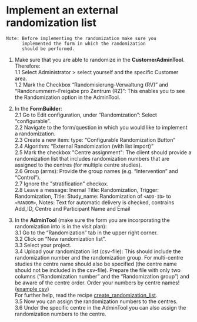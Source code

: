 # Implement an external randomization list
```
Note: Before implementing the randomization make sure you
      implemented the form in which the randomization 
      should be performed.
```

1. Make sure that you are able to randomize in the **CustomerAdminTool**. Therefore:  
    1.1 Select Administrator > select yourself and the specific Customer area.  
    1.2 Mark the Checkbox “Randomisierung-Verwaltung (RV)” and “Randonummern-Freigabe pro Zentrum (RZ)”: This enables you to see the Randomization option in the AdminTool.  
    
 2. In the **FormBuilder**:  
   2.1 Go to Edit configuration, under “Randomization”: Select “configurable”.  
   2.2 Navigate to the form/question in which you would like to implement a randomization.  
   2.3 Create a new item: type: “Configurable Randomization Button”  
   2.4 Algorithm: “External Randomization (with list import)”  
   2.5 Mark the checkbox "Centre assignment": The client should provide a randomization list that includes randomization numbers that are assigned to the centres (for multiple centre studies).  
   2.6 Group (arms): Provide the group names (e.g. “Intervention” and “Control”).  
   2.7 Ignore the "stratification" checkox.  
   2.8 Leave a message: Inernal Title: Randomization, Trigger: Randomization, Title: Study_name: Randomization of ```<ADD-ID>``` to ```<RANDOM>```, Notes: Text for automatic delivery is checked, contrains Add_ID, Centre and Participant Name and Email  

3. In the **AdminTool** (make sure the form you are incorporating the randomization into is in the visit plan):  
  3.1 Go to the “Randomization” tab in the upper right corner.  
  3.2 Click on “New randomization list”.  
  3.3 Select your project.  
  3.4 Upload your randomization list (csv-file): This should include the randomization number and the randomization group. For multi-centre studies the centre name should also be specified (the centre name should not be included in the csv-file). Prepare the file with only two columns (“Randomization number” and the “Randomization group”) and be aware of the centre order. Order your numbers by centre names! ([example csv](https://github.com/SwissClinicalTrialOrganisation/DM_secuTrial_recipes/blob/master/external_randomization_list/dat/randomization_list_example.csv))   
  For further help, read the recipe [create_randomization_list](https://swissclinicaltrialorganisation.github.io/DM_secuTrial_recipes/create_randomization_list/).    
  3.5 Now you can assign the randomization numbers to the centres.  
  3.6 Under the specific centre in the AdminTool you can also assign the randomization numbers to the centre.  
     
